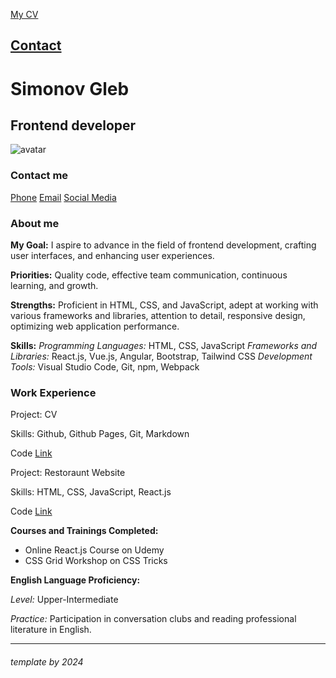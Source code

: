 [My CV](https://simonovgleb.github.io/web-programming-foundations/cv)

[Contact](tel:332)
---

# Simonov Gleb
## Frontend developer
![avatar](https://encrypted-tbn0.gstatic.com/images?q=tbn:ANd9GcRscLbZO2z8cFrtpm1BoOEy1207r-oXgwJr3A&s)

### Contact me
[Phone](tel:332) [Email](glebgithub@gmail.com) [Social Media](https://github.com/simonovgleb)

### About me
**My Goal:** I aspire to advance in the field of frontend development, crafting user interfaces, and enhancing user experiences.

**Priorities:** Quality code, effective team communication, continuous learning, and growth.

**Strengths:** Proficient in HTML, CSS, and JavaScript, adept at working with various frameworks and libraries, attention to detail, responsive design, optimizing web application performance.

**Skills:**
*Programming Languages:* HTML, CSS, JavaScript
*Frameworks and Libraries:* React.js, Vue.js, Angular, Bootstrap, Tailwind CSS
*Development Tools:* Visual Studio Code, Git, npm, Webpack

### Work Experience
Project: CV

Skills: Github, Github Pages, Git, Markdown

Code [Link](https://github.com/simonovgleb/web-programming-foundations)

Project: Restoraunt Website

Skills: HTML, CSS, JavaScript, React.js

Code [Link](https://github.com/simonovgleb/restorauntKUrsach)

**Courses and Trainings Completed:**
* Online React.js Course on Udemy
* CSS Grid Workshop on CSS Tricks

**English Language Proficiency:**

*Level:* Upper-Intermediate

*Practice:* Participation in conversation clubs and reading professional literature in English.


---
###### template by 2024